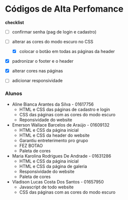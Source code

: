 # Códigos de Alta Perfomance  
**checklist**
- [ ] confirmar senha (pag de login e cadastro) 
- [ ] alterar as cores do modo escuro no CSS
  - [X] colocar o botão em todas as páginas da header
- [X]  padronizar o footer e o header
- [X]  alterar cores nas páginas
- [ ]  adicionar responsividade


### Alunos  
- Aline Bianca Arantes da Silva - 01617756  
  - HTML e CSS das páginas de cadastro e login  
  - CSS das páginas com as cores do modo escuro  
  - Reponsividade do website  
- Emerson Wallace Barcelos de Araújo - 01609132  
  - HTML e CSS da página inicial
  - HTML e CSS da header do website
  - Garantiu entreterimento pro grupo
  - FEZ BOTAO 
  - Paleta de cores
- Maria Karolina Rodrigues De Andrade - 01631286   
  - HTML e CSS da página inicial  
  - HTML e CSS da página de galeria
  - Responsividade do website 
  - Paleta de cores
- Vladison Lucas Costa Dos Santos - 01657950  
  - Javascript de todo website
  - CSS das páginas com as cores do modo escuro
